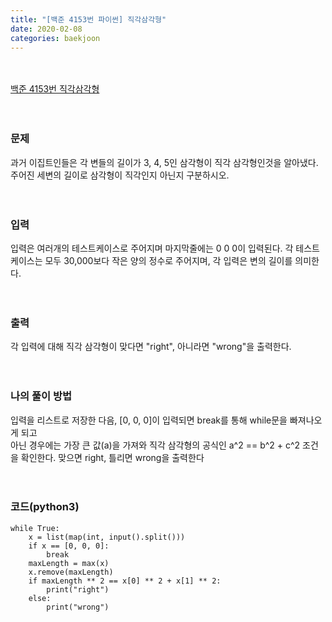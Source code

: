 ```yaml
---
title: "[백준 4153번 파이썬] 직각삼각형"
date: 2020-02-08
categories: baekjoon
---
```


<br><br>
[백준 4153번 직각삼각형](https://www.acmicpc.net/problem/4153)
<br><br><br>

### 문제<br>
과거 이집트인들은 각 변들의 길이가 3, 4, 5인 삼각형이 직각 삼각형인것을 알아냈다. 
주어진 세변의 길이로 삼각형이 직각인지 아닌지 구분하시오.
<br><br><br>


### 입력<br>
입력은 여러개의 테스트케이스로 주어지며 마지막줄에는 0 0 0이 입력된다. 
각 테스트케이스는 모두 30,000보다 작은 양의 정수로 주어지며, 각 입력은 변의 길이를 의미한다.
<br><br><br>


### 출력<br>
각 입력에 대해 직각 삼각형이 맞다면 "right", 아니라면 "wrong"을 출력한다.
<br><br><br>


### 나의 풀이 방법<br>
입력을 리스트로 저장한 다음, [0, 0, 0]이 입력되면 break를 통해 while문을 빠져나오게 되고<br>
아닌 경우에는 가장 큰 값(a)을 가져와 직각 삼각형의 공식인 a^2 == b^2 + c^2 조건을 확인한다.
맞으면 right, 틀리면 wrong을 출력한다
<br><br><br>


### 코드(python3)
```
while True:
    x = list(map(int, input().split()))
    if x == [0, 0, 0]:
        break
    maxLength = max(x)
    x.remove(maxLength)
    if maxLength ** 2 == x[0] ** 2 + x[1] ** 2:
        print("right")
    else:
        print("wrong")
```
